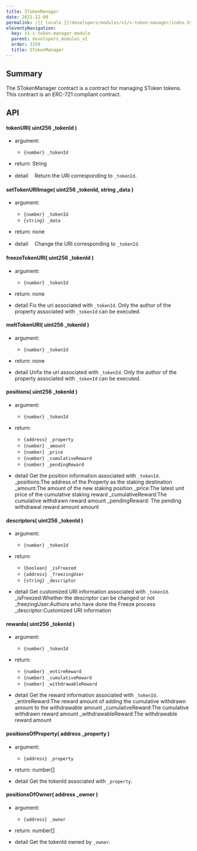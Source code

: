 ```yaml
---
title: STokenManager
date: 2021-12-09
permalink: /{{ locale }}/developers/modules/v1/s-token-manager/index.html
eleventyNavigation:
  key: v1-s-token-manager-module
  parent: developers_modules_v1
  order: 3150
  title: STokenManager
---
```


## Summary

The STokenManager contract is a contract for managing SToken tokens.
This contract is an ERC-721 compliant contract.

## API

#### tokenURI( uint256 \_tokenId )

- argument:

  - `{number} _tokenId`

- return: String

- detail
  　Return the URI corresponding to `_tokenId`.

#### setTokenURIImage( uint256 \_tokenId, string \_data )

- argument:

  - `{number} _tokenId`
  - `{string} _data`

- return: none

- detail
  　Change the URI corresponding to `_tokenId`.


#### freezeTokenURI( uint256 \_tokenId )

- argument:

  - `{number} _tokenId`

- return: none

- detail
  Fix the uri associated with `_tokenId`. Only the author of the property associated with `_tokenId` can be executed.

#### meltTokenURI( uint256 \_tokenId )

- argument:

  - `{number} _tokenId`

- return: none

- detail
  Unfix the uri associated with `_tokenId`. Only the author of the property associated with `_tokenId` can be executed.

#### positions( uint256 \_tokenId )

- argument:

  - `{number} _tokenId`

- return: 
  - `{address} _property`
  - `{number} _amount`
  - `{number} _price`
  - `{number} _cumulativeReward`
  - `{number} _pendingReward`

- detail
  Get the position information associated with `_tokenId`.
  _positions:The address of the Property as the staking destination
  _amount:The amount of the new staking position
  _price:The latest unit price of the cumulative staking reward
  _cumulativeReward:The cumulative withdrawn reward amount
  _pendingReward: The pending withdrawal reward amount amount

#### descriptors( uint256 \_tokenId )

- argument:

  - `{number} _tokenId`

- return: 
  - `{boolean} _isFreezed`
  - `{address} _freezingUser`
  - `{string} _descriptor`

- detail
  Get customized URI information associated with `_tokenId`.
  _isFreezed:Whether the descriptor can be changed or not
  _freezingUser:Authors who have done the Freeze process
  _descriptor:Customized URI information


#### rewards( uint256 \_tokenId )

- argument:

  - `{number} _tokenId`

- return: 
  - `{number} _entireReward`
  - `{number} _cumulativeReward`
  - `{number} _withdrawableReward`

- detail
  Get the reward information associated with `_tokenId`.
  _entireReward:The reward amount of adding the cumulative withdrawn amount
	 to the withdrawable amount
  _cumulativeReward:The cumulative withdrawn reward amount
  _withdrawableReward:The withdrawable reward amount

#### positionsOfProperty( address \_property )

- argument:

  - `{address} _property`

- return: number[]

- detail
  Get the tokenId associated with `_property`.

#### positionsOfOwner( address \_owner )

- argument:

  - `{address} _owner`

- return: number[]

- detail
  Get the tokenId owned by `_owner`.
